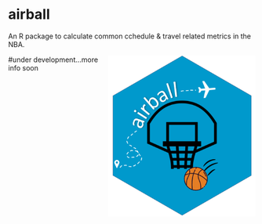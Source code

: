# airball
An R package to calculate common cchedule & travel related metrics in the NBA.

<img src="man/airballlogo.PNG" align="right" width="300" />

#under development...more info soon
